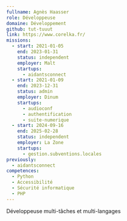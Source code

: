 ```yaml
---
fullname: Agnès Haasser
role: Développeuse
domaine: Développement
github: tut-tuuut
link: https://www.corelka.fr/
missions:
  - start: 2021-01-05
    end: 2023-01-31
    status: independent
    employer: Malt
    startups:
      - aidantsconnect
  - start: 2021-01-09
    end: 2023-12-31
    status: admin
    employer: Dinum
    startups:
      - audioconf
      - authentification
      - suite-numerique
  - start: 2024-09-16
    end: 2025-02-28
    status: independent
    employer: La Zone
    startups:
      - gestion.subventions.locales
previously:
  - aidantsconnect
competences:
  - Python
  - Accessibilité
  - Sécurité informatique
  - PHP
---
```

Développeuse multi-tâches et multi-langages